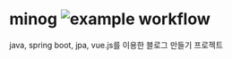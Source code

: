 # minog ![example workflow](https://github.com/github/docs/actions/workflows/main.yml/badge.svg)
java, spring boot, jpa, vue.js를 이용한 블로그 만들기 프로젝트
